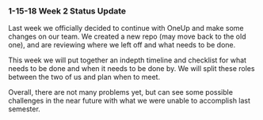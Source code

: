 ### 1-15-18 Week 2 Status Update

Last week we officially decided to continue with OneUp and make some changes on our team. We created a new repo (may move back to the old one), and are reviewing where we left off and what needs to be done.

This week we will put together an indepth timeline and checklist for what needs to be done and when it needs to be done by. We will split these roles between the two of us and plan when to meet.

Overall, there are not many problems yet, but can see some possible challenges in the near future with what we were unable to accomplish last semester.
